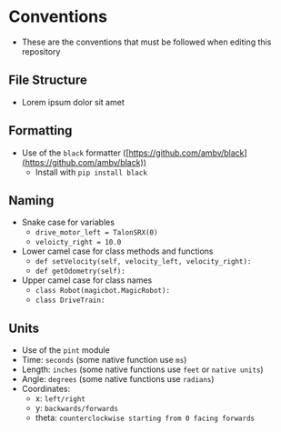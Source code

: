 # Conventions

- These are the conventions that must be followed when editing this repository

## File Structure
- Lorem ipsum dolor sit amet

## Formatting
- Use of the `black` formatter ([https://github.com/ambv/black](https://github.com/ambv/black))
    - Install with `pip install black`

## Naming
- Snake case for variables
    - `drive_motor_left = TalonSRX(0)`
    - `veloicty_right = 10.0`
- Lower camel case for class methods and functions
    - `def setVelocity(self, velocity_left, velocity_right):`
    - `def getOdometry(self):`
- Upper camel case for class names
    - `class Robot(magicbot.MagicRobot):`
    - `class DriveTrain:`

## Units
- Use of the `pint` module
- Time: `seconds` (some native function use `ms`)
- Length: `inches` (some native functions use `feet` or `native units`)
- Angle: `degrees` (some native functions use `radians`)
- Coordinates:
    - x: `left/right`
    - y: `backwards/forwards`
    - theta: `counterclockwise starting from 0 facing forwards`